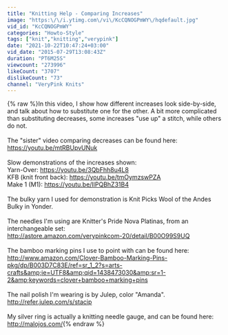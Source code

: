 ```yaml
---
title: "Knitting Help - Comparing Increases"
image: "https:\/\/i.ytimg.com\/vi\/KcCQNOGPmWY\/hqdefault.jpg"
vid_id: "KcCQNOGPmWY"
categories: "Howto-Style"
tags: ["knit","knitting","verypink"]
date: "2021-10-22T10:47:24+03:00"
vid_date: "2015-07-29T13:08:43Z"
duration: "PT6M25S"
viewcount: "273996"
likeCount: "3707"
dislikeCount: "73"
channel: "VeryPink Knits"
---
```

{% raw %}In this video, I show how different increases look side-by-side, and talk about how to substitute one for the other.  A bit more complicated than substituting decreases, some increases &quot;use up&quot; a stitch, while others do not.<br /><br />The &quot;sister&quot; video comparing decreases can be found here:<br /><a rel="nofollow" target="blank" href="https://youtu.be/mtRBUpvUNuk">https://youtu.be/mtRBUpvUNuk</a><br /><br />Slow demonstrations of the increases shown:<br />Yarn-Over:  <a rel="nofollow" target="blank" href="https://youtu.be/3QbFhh8u4L8">https://youtu.be/3QbFhh8u4L8</a><br />KFB (knit front back):  <a rel="nofollow" target="blank" href="https://youtu.be/tmOymzswPZA">https://youtu.be/tmOymzswPZA</a><br />Make 1 (M1):  <a rel="nofollow" target="blank" href="https://youtu.be/IlPQBhZ31B4">https://youtu.be/IlPQBhZ31B4</a><br /><br />The bulky yarn I used for demonstration is Knit Picks Wool of the Andes Bulky in Yonder.<br /><br />The needles I'm using are Knitter's Pride Nova Platinas, from an interchangeable set:<br /><a rel="nofollow" target="blank" href="http://astore.amazon.com/verypinkcom-20/detail/B00O99S9UQ">http://astore.amazon.com/verypinkcom-20/detail/B00O99S9UQ</a><br /><br />The bamboo marking pins I use to point with can be found here:<br /><a rel="nofollow" target="blank" href="http://www.amazon.com/Clover-Bamboo-Marking-Pins-pkg/dp/B003D7C83E/ref=sr_1_2?s=arts-crafts&amp;ie=UTF8&amp;qid=1438473030&amp;sr=1-2&amp;keywords=clover+bamboo+marking+pins">http://www.amazon.com/Clover-Bamboo-Marking-Pins-pkg/dp/B003D7C83E/ref=sr_1_2?s=arts-crafts&amp;ie=UTF8&amp;qid=1438473030&amp;sr=1-2&amp;keywords=clover+bamboo+marking+pins</a><br /><br />The nail polish I'm wearing is by Julep, color &quot;Amanda&quot;.<br /><a rel="nofollow" target="blank" href="http://refer.julep.com/s/stacip">http://refer.julep.com/s/stacip</a><br /><br />My silver ring is actually a knitting needle gauge, and can be found here:<br /><a rel="nofollow" target="blank" href="http://malojos.com/">http://malojos.com/</a>{% endraw %}
